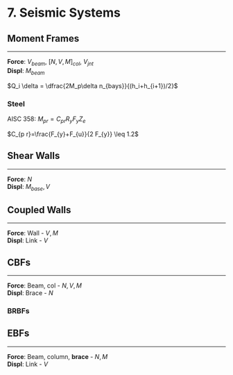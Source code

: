 # 7. Seismic Systems

## Moment Frames

-----------

**Force**: $V_{beam}$, $[N,V,M]_{col}$, $V_{jnt}$\
**Displ**: $M_{beam}$

$Q_i \delta = \dfrac{2M_p\delta n_{bays}}{(h_i+h_{i+1})/2}$

### Steel

AISC 358: $M_{p r}=C_{p r} R_{y} F_{y} Z_{e}$

$C_{p r}=\frac{F_{y}+F_{u}}{2 F_{y}} \leq 1.2$

## Shear Walls

-----------

**Force**: $N$\
**Displ**: $M_{base},V$



## Coupled Walls

-----------

**Force**: Wall - $V,M$ \
**Displ**: Link - $V$



## CBFs

-----------

**Force**: Beam, col - $N,V,M$ \
**Displ**: Brace - $N$

### BRBFs

## EBFs

-----------

**Force**: Beam, column, __brace__ - $N,M$ \
**Displ**: Link - $V$


